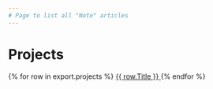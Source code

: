 ```yaml
---
# Page to list all "Note" articles
---
```

# Projects

{% for row in export.projects %}
<a href="{{ row.Title | slugify }}"> {{ row.Title }} </a>
{% endfor %}
